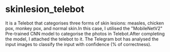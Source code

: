 # skinlesion_telebot 
It is a Telebot that categorises three forms of skin lesions: measles, chicken pox, monkey pox, and normal skin.In this case, I utilised the "MobileNetV2" Pre-trained CNN model to categorise the photos in Telebot.After completing the model, I attached the telebot to it. The Telegram bot has analysed the input images to classify the input with confidence (% of correctness).
